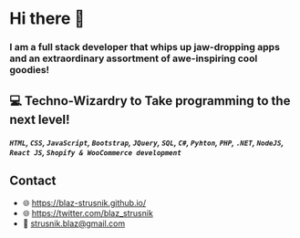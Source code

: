# Hi there 👋

### I am a full stack developer that whips up jaw-dropping apps and an extraordinary assortment of awe-inspiring cool goodies!
 
## :computer: Techno-Wizardry to Take programming to the next level!
##### `HTML`, `CSS`, `JavaScript`, `Bootstrap`, `JQuery`, `SQL`, `C#`, `Pyhton`, `PHP`, `.NET`, `NodeJS`, `React JS`, `Shopify & WooCommerce development`

## Contact
* :globe_with_meridians: https://blaz-strusnik.github.io/
* :globe_with_meridians: https://twitter.com/blaz_strusnik
* :email: strusnik.blaz@gmail.com

